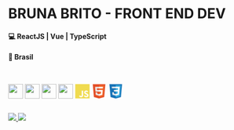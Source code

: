 # BRUNA BRITO - FRONT END DEV

#### 💻 ReactJS | Vue | TypeScript
#### 📍 Brasil

##

<div style="display: inline_block"><br>
    <img align="center" height="30" width="30" src="https://pt.m.wikipedia.org/wiki/Vue.js#/media/Ficheiro%3AVue.js_Logo_2.svg">    
    <img align="center" height="30" width="30" src="https://cdn.iconscout.com/icon/free/png-512/react-1-282599.png">
    <img align="center" height="30" width="30" src="https://cdn.iconscout.com/icon/free/png-512/typescript-1174965.png">
    <img align="center" height="30" width="30" src="https://upload.wikimedia.org/wikipedia/commons/9/98/WordPress_blue_logo.svg">
    <img align="center" height="30" width="30" src="https://raw.githubusercontent.com/devicons/devicon/master/icons/javascript/javascript-plain.svg">
    <img align="center" height="30" width="30" src="https://raw.githubusercontent.com/devicons/devicon/master/icons/html5/html5-original.svg">
    <img align="center" height="30" width="30" src="https://raw.githubusercontent.com/devicons/devicon/master/icons/css3/css3-original.svg">
</div>
  
  ##
  
<div>  	
    <a href = "mailto:brunasrbrito@gmail.com">
        <img src="https://img.shields.io/badge/-Gmail-%23333?style=for-the-badge&logo=gmail&logoColor=white" target="_blank">
    </a>
    <a href="https://www.linkedin.com/in/brunasrbrito/" target="_blank">
        <img src="https://img.shields.io/badge/-LinkedIn-%230077B5?style=for-the-badge&logo=linkedin&logoColor=white" target="_blank">
    </a>  
</div>
